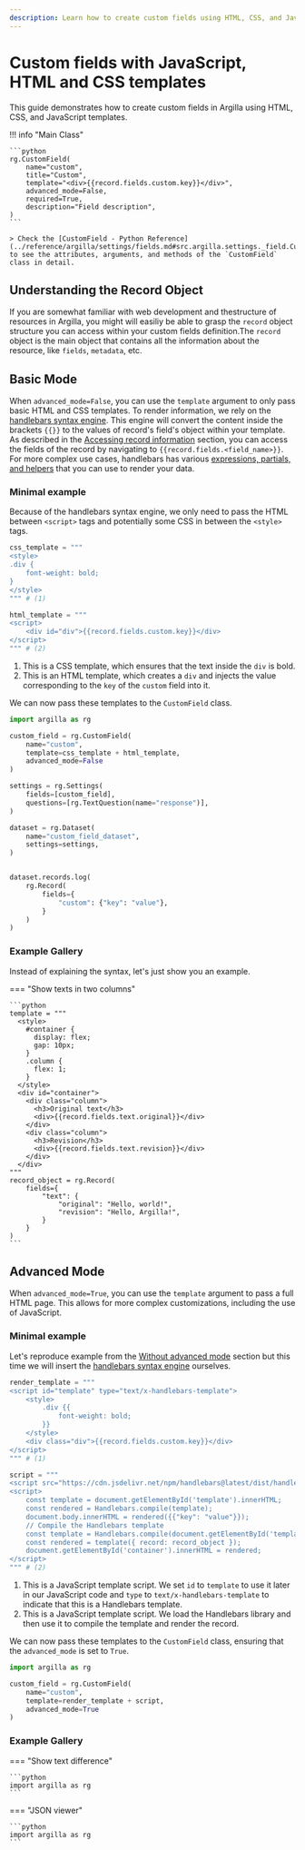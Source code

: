 ```yaml
---
description: Learn how to create custom fields using HTML, CSS, and JavaScript templates in Argilla.
---
```


# Custom fields with JavaScript, HTML and CSS templates

This guide demonstrates how to create custom fields in Argilla using HTML, CSS, and JavaScript templates.

!!! info "Main Class"

    ```python
    rg.CustomField(
        name="custom",
        title="Custom",
        template="<div>{{record.fields.custom.key}}</div>",
        advanced_mode=False,
        required=True,
        description="Field description",
    )
    ```

    > Check the [CustomField - Python Reference](../reference/argilla/settings/fields.md#src.argilla.settings._field.CustomField) to see the attributes, arguments, and methods of the `CustomField` class in detail.

## Understanding the Record Object

If you are somewhat familiar with web development and thestructure of resources in Argilla, you might will easiliy be able to grasp the `record` object structure you can access within your custom fields definition.The `record` object is the main object that contains all the information about the resource, like `fields`, `metadata`, etc.

## Basic Mode

When `advanced_mode=False`, you can use the `template` argument to only pass basic HTML and CSS templates. To render information, we rely on the [handlebars syntax engine](https://handlebarsjs.com/). This engine will convert the content inside the brackets `{{}}` to the values of record's field's object within your template. As described in the [Accessing record information](#accessing-record-information) section, you can access the fields of the record by navigating to `{{record.fields.<field_name>}}`. For more complex use cases, handlebars has various [expressions, partials, and helpers](https://handlebarsjs.com/guide/) that you can use to render your data.

### Minimal example

Because of the handlebars syntax engine, we only need to pass the HTML between `<script>` tags and potentially some CSS in
between the `<style>` tags.

```python
css_template = """
<style>
.div {
    font-weight: bold;
}
</style>
""" # (1)

html_template = """
<script>
    <div id="div">{{record.fields.custom.key}}</div>
</script>
""" # (2)
```

1. This is a CSS template, which ensures that the text inside the `div` is bold.
2. This is an HTML template, which creates a `div` and injects the value corresponding to the `key` of the `custom` field into it.

We can now pass these templates to the `CustomField` class.

```python
import argilla as rg

custom_field = rg.CustomField(
    name="custom",
    template=css_template + html_template,
    advanced_mode=False
)

settings = rg.Settings(
    fields=[custom_field],
    questions=[rg.TextQuestion(name="response")],
)

dataset = rg.Dataset(
    name="custom_field_dataset",
    settings=settings,
)


dataset.records.log(
    rg.Record(
        fields={
            "custom": {"key": "value"},
        }
    )
)
```

### Example Gallery

Instead of explaining the syntax, let's just show you an example.

=== "Show texts in two columns"

    ```python
    template = """
	  <style>
	    #container {
	      display: flex;
	      gap: 10px;
	    }
	    .column {
	      flex: 1;
	    }
	  </style>
	  <div id="container">
	    <div class="column">
	      <h3>Original text</h3>
	      <div>{{record.fields.text.original}}</div>
	    </div>
	    <div class="column">
	      <h3>Revision</h3>
	      <div>{{record.fields.text.revision}}</div>
	    </div>
	  </div>
    """
    record_object = rg.Record(
        fields={
            "text": {
                "original": "Hello, world!",
                "revision": "Hello, Argilla!",
            }
        }
    )
    ```

## Advanced Mode

When `advanced_mode=True`, you can use the `template` argument to pass a full HTML page. This allows for more complex customizations, including the use of JavaScript.

### Minimal example

Let's reproduce example from the [Without advanced mode](#without-advanced-mode) section but this time we will insert the [handlebars syntax engine](https://handlebarsjs.com/) ourselves.

```python
render_template = """
<script id="template" type="text/x-handlebars-template">
    <style>
        .div {{
            font-weight: bold;
        }}
    </style>
    <div class="div">{{record.fields.custom.key}}</div>
</script>
""" # (1)

script = """
<script src="https://cdn.jsdelivr.net/npm/handlebars@latest/dist/handlebars.min.js"></script>
<script>
    const template = document.getElementById('template').innerHTML;
    const rendered = Handlebars.compile(template);
    document.body.innerHTML = rendered({{"key": "value"}});
    // Compile the Handlebars template
    const template = Handlebars.compile(document.getElementById('template').innerHTML);
    const rendered = template({ record: record_object });
    document.getElementById('container').innerHTML = rendered;
</script>
""" # (2)
```

1. This is a JavaScript template script. We set `id` to `template` to use it later in our JavaScript code and `type` to `text/x-handlebars-template` to indicate that this is a Handlebars template.
2. This is a JavaScript template script. We load the Handlebars library and then use it to compile the template and render the record.

We can now pass these templates to the `CustomField` class, ensuring that the `advanced_mode` is set to `True`.

```python
import argilla as rg

custom_field = rg.CustomField(
    name="custom",
    template=render_template + script,
    advanced_mode=True
)
```

### Example Gallery

=== "Show text difference"

    ```python
    import argilla as rg
    ```

=== "JSON viewer"

    ```python
    import argilla as rg
    ```
